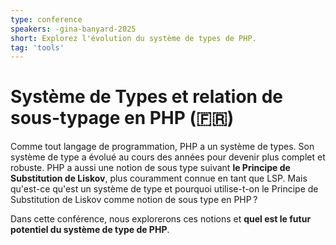 ```yaml
---
type: conference
speakers: -gina-banyard-2025
short: Explorez l'évolution du système de types de PHP.
tag: 'tools'
---
```


# Système de Types et relation de sous-typage en PHP (🇫🇷)

Comme tout langage de programmation, PHP a un système de types. Son système de type a évolué au cours des années pour devenir plus complet et robuste. PHP a aussi une notion de sous type suivant **le Principe de Substitution de Liskov**, plus couramment connue en tant que LSP. Mais qu'est-ce qu'est un système de type et pourquoi utilise-t-on le Principe de Substitution de Liskov comme notion de sous type en PHP ? 

Dans cette conférence, nous explorerons ces notions et **quel est le futur potentiel du système de type de PHP**.
